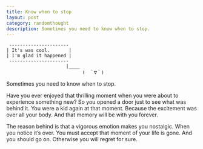 ```yaml
---
title: Know when to stop
layout: post
category: randomthought
description: Sometimes you need to know when to stop. 
---
```


```
 ----------------------
| It's was cool.       |
| I'm glad it happened |
 ----------------------
                      |____
                            (　＾∇＾)
```

Sometimes you need to know when to stop. 

Have you ever enjoyed that thrilling moment when you were about to experience something new? So you opened a door just to see what was behind it.  You were a kid again at that moment.  Because the excitement was over all your body. And that memory will be with you forever.

The reason behind is that a vigorous emotion makes you nostalgic. When you notice it’s over. You must accept that moment of your life is gone. And you should go on. Otherwise  you will regret for sure. 



